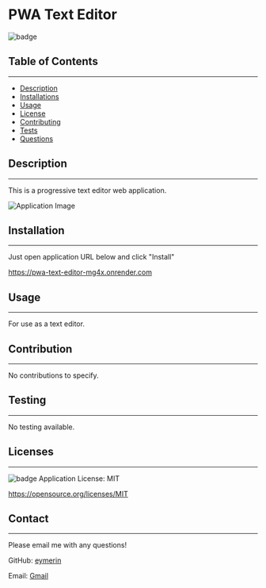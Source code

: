 # PWA Text Editor
  
  ![badge](https://img.shields.io/badge/license-MIT-blue)<br/>

  ## Table of Contents
  --------------------
  - [Description](#description)
  - [Installations](#installation)
  - [Usage](#usage)
  - [License](#licenses)
  - [Contributing](#contribution)
  - [Tests](#testing)
  - [Questions](#contact)

  ## Description
  --------------
  This is a progressive text editor web application.

  ![Application Image]((https://github.com/eymerin/PWA-Text-Editor/blob/main/image/Demo-Image.png))

  ## Installation
  ---------------
  Just open application URL below and click "Install"

  https://pwa-text-editor-mg4x.onrender.com

  ## Usage
  --------
  For use as a text editor.

  ## Contribution
  ---------------
  No contributions to specify.

  ## Testing
  ----------
  No testing available.

  ## Licenses
  -----------
  ![badge](https://img.shields.io/badge/license-MIT-blue) Application License: MIT

  https://opensource.org/licenses/MIT

  ## Contact
  -----------
  Please email me with any questions!
  
  GitHub: [eymerin](https://github.com/eymerin)

  Email: [Gmail](mailto:garrett.bryce.young@gmail.com)

